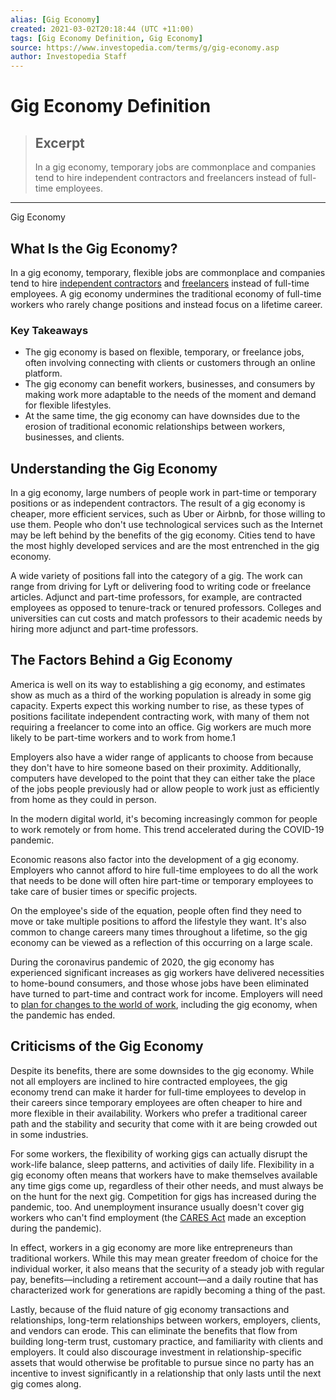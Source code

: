 ```yaml
---
alias: [Gig Economy]
created: 2021-03-02T20:18:44 (UTC +11:00)
tags: [Gig Economy Definition, Gig Economy]
source: https://www.investopedia.com/terms/g/gig-economy.asp
author: Investopedia Staff
---
```


# Gig Economy Definition

> ## Excerpt
> In a gig economy, temporary jobs are commonplace and companies tend to hire independent contractors and freelancers instead of full-time employees.

---

Gig Economy
## What Is the Gig Economy?

In a gig economy, temporary, flexible jobs are commonplace and companies tend to hire [independent contractors](https://www.investopedia.com/terms/i/independent-contractor.asp) and [freelancers](https://www.investopedia.com/terms/f/freelancer.asp) instead of full-time employees. A gig economy undermines the traditional economy of full-time workers who rarely change positions and instead focus on a lifetime career.

### Key Takeaways

-   The gig economy is based on flexible, temporary, or freelance jobs, often involving connecting with clients or customers through an online platform.
-   The gig economy can benefit workers, businesses, and consumers by making work more adaptable to the needs of the moment and demand for flexible lifestyles.
-   At the same time, the gig economy can have downsides due to the erosion of traditional economic relationships between workers, businesses, and clients.

## Understanding the Gig Economy

In a gig economy, large numbers of people work in part-time or temporary positions or as independent contractors. The result of a gig economy is cheaper, more efficient services, such as Uber or Airbnb, for those willing to use them. People who don't use technological services such as the Internet may be left behind by the benefits of the gig economy. Cities tend to have the most highly developed services and are the most entrenched in the gig economy.

A wide variety of positions fall into the category of a gig. The work can range from driving for Lyft or delivering food to writing code or freelance articles. Adjunct and part-time professors, for example, are contracted employees as opposed to tenure-track or tenured professors. Colleges and universities can cut costs and match professors to their academic needs by hiring more adjunct and part-time professors.

## The Factors Behind a Gig Economy

America is well on its way to establishing a gig economy, and estimates show as much as a third of the working population is already in some gig capacity. Experts expect this working number to rise, as these types of positions facilitate independent contracting work, with many of them not requiring a freelancer to come into an office. Gig workers are much more likely to be part-time workers and to work from home.1

Employers also have a wider range of applicants to choose from because they don't have to hire someone based on their proximity. Additionally, computers have developed to the point that they can either take the place of the jobs people previously had or allow people to work just as efficiently from home as they could in person.

In the modern digital world, it's becoming increasingly common for people to work remotely or from home. This trend accelerated during the COVID-19 pandemic.

Economic reasons also factor into the development of a gig economy. Employers who cannot afford to hire full-time employees to do all the work that needs to be done will often hire part-time or temporary employees to take care of busier times or specific projects.

On the employee's side of the equation, people often find they need to move or take multiple positions to afford the lifestyle they want. It's also common to change careers many times throughout a lifetime, so the gig economy can be viewed as a reflection of this occurring on a large scale.

During the coronavirus pandemic of 2020, the gig economy has experienced significant increases as gig workers have delivered necessities to home-bound consumers, and those whose jobs have been eliminated have turned to part-time and contract work for income. Employers will need to [plan for changes to the world of work](https://www.forbes.com/sites/rebeccahenderson/2020/12/10/how-covid-19-has-transformed-the-gig-economy/?sh=7cb0310f6c99), including the gig economy, when the pandemic has ended.

## Criticisms of the Gig Economy

Despite its benefits, there are some downsides to the gig economy. While not all employers are inclined to hire contracted employees, the gig economy trend can make it harder for full-time employees to develop in their careers since temporary employees are often cheaper to hire and more flexible in their availability. Workers who prefer a traditional career path and the stability and security that come with it are being crowded out in some industries.

For some workers, the flexibility of working gigs can actually disrupt the work-life balance, sleep patterns, and activities of daily life. Flexibility in a gig economy often means that workers have to make themselves available any time gigs come up, regardless of their other needs, and must always be on the hunt for the next gig. Competition for gigs has increased during the pandemic, too. And unemployment insurance usually doesn't cover gig workers who can't find employment (the [CARES Act](https://www.investopedia.com/coronavirus-aid-relief-and-economic-security-cares-act-4800707) made an exception during the pandemic).

In effect, workers in a gig economy are more like entrepreneurs than traditional workers. While this may mean greater freedom of choice for the individual worker, it also means that the security of a steady job with regular pay, benefits—including a retirement account—and a daily routine that has characterized work for generations are rapidly becoming a thing of the past.

Lastly, because of the fluid nature of gig economy transactions and relationships, long-term relationships between workers, employers, clients, and vendors can erode. This can eliminate the benefits that flow from building long-term trust, customary practice, and familiarity with clients and employers. It could also discourage investment in relationship-specific assets that would otherwise be profitable to pursue since no party has an incentive to invest significantly in a relationship that only lasts until the next gig comes along.
